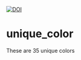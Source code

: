 [![DOI](https://zenodo.org/badge/DOI/10.5281/zenodo.3746984.svg)](https://doi.org/10.5281/zenodo.3746984)


# unique_color
These are 35 unique colors
